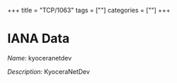 +++
title = "TCP/1063"
tags = [""]
categories = [""]
+++

# IANA Data

_Name:_ kyoceranetdev

_Description:_ KyoceraNetDev

